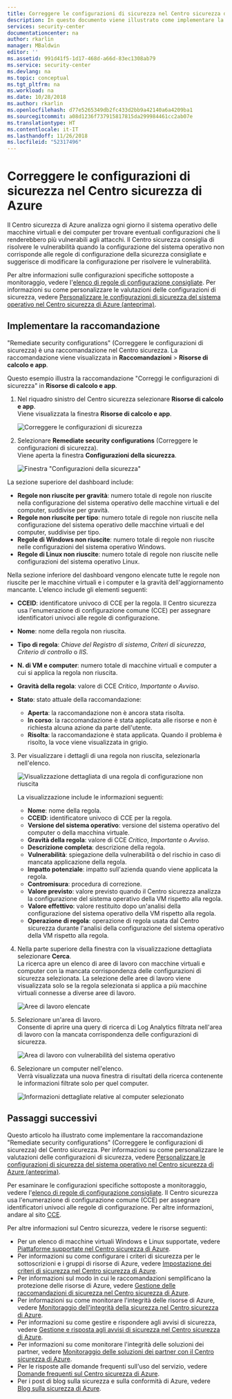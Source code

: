 ```yaml
---
title: Correggere le configurazioni di sicurezza nel Centro sicurezza di Azure | Microsoft Docs
description: In questo documento viene illustrato come implementare la raccomandazione del Centro sicurezza di Azure "Remediate security configurations" (Correggere le configurazioni di sicurezza).
services: security-center
documentationcenter: na
author: rkarlin
manager: MBaldwin
editor: ''
ms.assetid: 991d41f5-1d17-468d-a66d-83ec1308ab79
ms.service: security-center
ms.devlang: na
ms.topic: conceptual
ms.tgt_pltfrm: na
ms.workload: na
ms.date: 10/28/2018
ms.author: rkarlin
ms.openlocfilehash: d77e5265349db2fc433d2bb9a42140a6a4209ba1
ms.sourcegitcommit: a08d1236f737915817815da299984461cc2ab07e
ms.translationtype: HT
ms.contentlocale: it-IT
ms.lasthandoff: 11/26/2018
ms.locfileid: "52317496"
---
```

# <a name="remediate-security-configurations-in-azure-security-center"></a>Correggere le configurazioni di sicurezza nel Centro sicurezza di Azure
Il Centro sicurezza di Azure analizza ogni giorno il sistema operativo delle macchine virtuali e dei computer per trovare eventuali configurazioni che li renderebbero più vulnerabili agli attacchi. Il Centro sicurezza consiglia di risolvere le vulnerabilità quando la configurazione del sistema operativo non corrisponde alle regole di configurazione della sicurezza consigliate e suggerisce di modificare la configurazione per risolvere le vulnerabilità.

Per altre informazioni sulle configurazioni specifiche sottoposte a monitoraggio, vedere l'[elenco di regole di configurazione consigliate](https://gallery.technet.microsoft.com/Azure-Security-Center-a789e335). Per informazioni su come personalizzare le valutazioni delle configurazioni di sicurezza, vedere [Personalizzare le configurazioni di sicurezza del sistema operativo nel Centro sicurezza di Azure (anteprima)](security-center-customize-os-security-config.md).

## <a name="implement-the-recommendation"></a>Implementare la raccomandazione
"Remediate security configurations" (Correggere le configurazioni di sicurezza) è una raccomandazione nel Centro sicurezza. La raccomandazione viene visualizzata in **Raccomandazioni** > **Risorse di calcolo e app**.

Questo esempio illustra la raccomandazione "Correggi le configurazioni di sicurezza" in **Risorse di calcolo e app**.
1. Nel riquadro sinistro del Centro sicurezza selezionare **Risorse di calcolo e app**.  
  Viene visualizzata la finestra **Risorse di calcolo e app**.

   ![Correggere le configurazioni di sicurezza][1]

2. Selezionare **Remediate security configurations** (Correggere le configurazioni di sicurezza).  
  Viene aperta la finestra **Configurazioni della sicurezza**.

   ![Finestra "Configurazioni della sicurezza"][2]

  La sezione superiore del dashboard include:

  - **Regole non riuscite per gravità**: numero totale di regole non riuscite nella configurazione del sistema operativo delle macchine virtuali e del computer, suddivise per gravità.
  - **Regole non riuscite per tipo**: numero totale di regole non riuscite nella configurazione del sistema operativo delle macchine virtuali e del computer, suddivise per tipo.
  - **Regole di Windows non riuscite**: numero totale di regole non riuscite nelle configurazioni del sistema operativo Windows.
  - **Regole di Linux non riuscite**: numero totale di regole non riuscite nelle configurazioni del sistema operativo Linux.

  Nella sezione inferiore del dashboard vengono elencate tutte le regole non riuscite per le macchine virtuali e i computer e la gravità dell'aggiornamento mancante. L'elenco include gli elementi seguenti:

  - **CCEID**: identificatore univoco di CCE per la regola. Il Centro sicurezza usa l'enumerazione di configurazione comune (CCE) per assegnare identificatori univoci alle regole di configurazione.
  - **Nome**: nome della regola non riuscita.
  - **Tipo di regola**: *Chiave del Registro di sistema*, *Criteri di sicurezza*, *Criterio di controllo* o *IIS*.
  - **N. di VM e computer**: numero totale di macchine virtuali e computer a cui si applica la regola non riuscita.
  - **Gravità della regola**: valore di CCE *Critico*, *Importante* o *Avviso*.
  - **Stato**: stato attuale della raccomandazione:

    - **Aperta**: la raccomandazione non è ancora stata risolta.
    - **In corso**: la raccomandazione è stata applicata alle risorse e non è richiesta alcuna azione da parte dell'utente.
    - **Risolta**: la raccomandazione è stata applicata. Quando il problema è risolto, la voce viene visualizzata in grigio.

3. Per visualizzare i dettagli di una regola non riuscita, selezionarla nell'elenco.

   ![Visualizzazione dettagliata di una regola di configurazione non riuscita][3]

   La visualizzazione include le informazioni seguenti:

   - **Nome**: nome della regola.
   - **CCEID**: identificatore univoco di CCE per la regola.
   - **Versione del sistema operativo**: versione del sistema operativo del computer o della macchina virtuale.
   - **Gravità della regola**: valore di CCE *Critico*, *Importante* o *Avviso*.
   - **Descrizione completa**: descrizione della regola.
   - **Vulnerabilità**: spiegazione della vulnerabilità o del rischio in caso di mancata applicazione della regola.
   - **Impatto potenziale**: impatto sull'azienda quando viene applicata la regola.
   - **Contromisura**: procedura di correzione.
   - **Valore previsto**: valore previsto quando il Centro sicurezza analizza la configurazione del sistema operativo della VM rispetto alla regola.
   - **Valore effettivo**: valore restituito dopo un'analisi della configurazione del sistema operativo della VM rispetto alla regola.
   - **Operazione di regola**: operazione di regola usata dal Centro sicurezza durante l'analisi della configurazione del sistema operativo della VM rispetto alla regola.

4. Nella parte superiore della finestra con la visualizzazione dettagliata selezionare **Cerca**.  
  La ricerca apre un elenco di aree di lavoro con macchine virtuali e computer con la mancata corrispondenza delle configurazioni di sicurezza selezionata. La selezione delle aree di lavoro viene visualizzata solo se la regola selezionata si applica a più macchine virtuali connesse a diverse aree di lavoro.

   ![Aree di lavoro elencate][4]

5. Selezionare un'area di lavoro.  
  Consente di aprire una query di ricerca di Log Analytics filtrata nell'area di lavoro con la mancata corrispondenza delle configurazioni di sicurezza.

   ![Area di lavoro con vulnerabilità del sistema operativo][5]

6. Selezionare un computer nell'elenco.  
  Verrà visualizzata una nuova finestra di risultati della ricerca contenente le informazioni filtrate solo per quel computer.

   ![Informazioni dettagliate relative al computer selezionato][6]

## <a name="next-steps"></a>Passaggi successivi
Questo articolo ha illustrato come implementare la raccomandazione "Remediate security configurations" (Correggere le configurazioni di sicurezza) del Centro sicurezza. Per informazioni su come personalizzare le valutazioni delle configurazioni di sicurezza, vedere [Personalizzare le configurazioni di sicurezza del sistema operativo nel Centro sicurezza di Azure (anteprima)](security-center-customize-os-security-config.md).

Per esaminare le configurazioni specifiche sottoposte a monitoraggio, vedere l'[elenco di regole di configurazione consigliate](https://gallery.technet.microsoft.com/Azure-Security-Center-a789e335). Il Centro sicurezza usa l'enumerazione di configurazione comune (CCE) per assegnare identificatori univoci alle regole di configurazione. Per altre informazioni, andare al sito [CCE](https://nvd.nist.gov/cce/index.cfm).

Per altre informazioni sul Centro sicurezza, vedere le risorse seguenti:

* Per un elenco di macchine virtuali Windows e Linux supportate, vedere [Piattaforme supportate nel Centro sicurezza di Azure](security-center-os-coverage.md).
* Per informazioni su come configurare i criteri di sicurezza per le sottoscrizioni e i gruppi di risorse di Azure, vedere [Impostazione dei criteri di sicurezza nel Centro sicurezza di Azure](security-center-azure-policy.md).
* Per informazioni sul modo in cui le raccomandazioni semplificano la protezione delle risorse di Azure, vedere [Gestione delle raccomandazioni di sicurezza nel Centro sicurezza di Azure](security-center-recommendations.md).
* Per informazioni su come monitorare l'integrità delle risorse di Azure, vedere [Monitoraggio dell'integrità della sicurezza nel Centro sicurezza di Azure](security-center-monitoring.md).
* Per informazioni su come gestire e rispondere agli avvisi di sicurezza, vedere [Gestione e risposta agli avvisi di sicurezza nel Centro sicurezza di Azure](security-center-managing-and-responding-alerts.md).
* Per informazioni su come monitorare l'integrità delle soluzioni dei partner, vedere [Monitoraggio delle soluzioni dei partner con il Centro sicurezza di Azure](security-center-partner-solutions.md).
* Per le risposte alle domande frequenti sull'uso del servizio, vedere [Domande frequenti sul Centro sicurezza di Azure](security-center-faq.md).
* Per i post di blog sulla sicurezza e sulla conformità di Azure, vedere [Blog sulla sicurezza di Azure](https://blogs.msdn.com/b/azuresecurity/).

<!--Image references-->
[1]: ./media/security-center-remediate-os-vulnerabilities/compute-blade.png
[2]:./media/security-center-remediate-os-vulnerabilities/os-vulnerabilities.png
[3]: ./media/security-center-remediate-os-vulnerabilities/vulnerability-details.png
[4]: ./media/security-center-remediate-os-vulnerabilities/search.png
[5]: ./media/security-center-remediate-os-vulnerabilities/log-search.png
[6]: ./media/security-center-remediate-os-vulnerabilities/search-results.png

